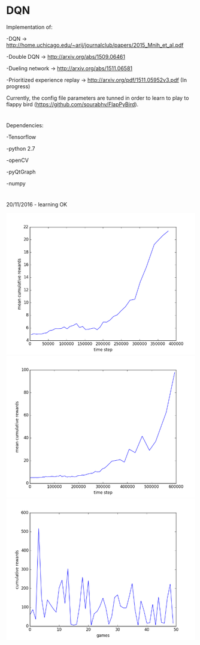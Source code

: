 # DQN


Implementation of:

  -DQN -> http://home.uchicago.edu/~arij/journalclub/papers/2015_Mnih_et_al.pdf
  
  -Double DQN -> http://arxiv.org/abs/1509.06461
  
  -Dueling network -> http://arxiv.org/abs/1511.06581
  
  -Prioritized experience replay -> http://arxiv.org/pdf/1511.05952v3.pdf  (In progress)
  
  
Currently, the config file parameters are tunned in order to learn to play to flappy bird (https://github.com/sourabhv/FlapPyBird).


#

Dependencies:

  -Tensorflow
  
  -python 2.7
  
  -openCV
  
  -pyQtGraph
  
  -numpy

#

20/11/2016 - learning OK


![alt tag](https://github.com/thbeucher/DQN/blob/master/images/figure_1.png)
![alt tag](https://github.com/thbeucher/DQN/blob/master/images/figure_2.png)
![alt tag](https://github.com/thbeucher/DQN/blob/master/images/eval50.png)
